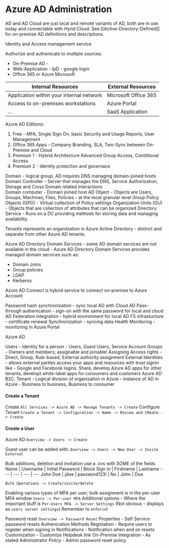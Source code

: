 # Azure AD Administration

AD and AD Cloud are just local and remote variants of AD, both are in use today and connectable with Hyrid Cloud. See [[Active-Directory-Defined]] for on-premise AD definitions and descriptions.

Identity and Access management service

Authorize and authenicate to multiple sources: 
- On-Premise AD -
- Web-Application - IpD - google login 
- Office 365  or Azure Microsoft

Internal Resources | External  Resources
--- | --- 
Application within your internal network | Microsoft Office 365
Access to on-premises workstations | Azure Portal
... | SaaS Application

Azure AD Editions:
1. Free -  MFA, Single Sign On, basic Security and Usage Reports, User Management
2. Office 365 Apps -  Company Branding, SLA, Two-Sync between On-Premise and Cloud
3. Premium 1 -  Hybrid Architecture Advanced Group Access, Conditional Access
4. Premium 2 - Identity protection and governace

Domain - logical group, AD requires DNS managing domain-joined hosts
Domain Controller - Server that manages the DNS, Service Authorization, Storage and Cross Domain related interactions  
Domain computer - Domain joined host
AD Object - Objects are Users, Groups, Machines, Files, Policies - at the most granular level
Group Policy Objects (GPO) -  Virtual collection of Policy settings 
Organization Units (OU) - Objects that are collection of attributes that can be organized 
Directory Service - Runs on a DC providing methods for storing data and managing availability.

Tenants represents an organiization in Azure Active Directory - distinct and separate from other Azure AD tenants.

Azure AD Directory Domain Services - some AD domain services are not available in the cloud - 
Azure AD Directory Domain Services provides managed domain services such as:
- Domain Joins
- Group policies
- LDAP
- Kerberos

Azure AD Connect is hybrid service to connect on-premise to Azure Account

Password hash synchronization - sync local AD with Cloud AD
Pass-through authenication - sign-on with the same password for local and cloud AD
Federation integration - hybrid environment for local AD FS infrastucture - certificate renewal
Synchronization - syncing data 
Health Monitoring - monitoring in Azure Portal

Azure AD

Users - Identity for a person - Users, Guest Users, Service Account
Groups - Owners and members; assignable and joinable!
Assigning Access rights - Direct, Group, Rule-based, External authority assignment
External Identities - allows external parties access your apps and resources with trust signin like - Google and Facebook logins. Share, develop Azure AD apps for other tenants, developt white-label apps for consumers and customers Azure AD B2C. 
Tenant - Logical division of organization in Azure - instance of AD in Azure - Business to business, Business to consumer

#### Create a Tenant

Create
`All Services -> Azure AD -> Manage Tenants -> Create`
Configure Tenant
`Create a Tenant -> Configuration -> Name -> Review and CReate -> Create`

#### Create a User 

Azure AD 
`Overview -> Users -> Create`

Guest user can be added with:
`Overview -> Users -> New User -> Invite External`

Bulk additions, deletion and invitation use a .cvs with SOME of the fields
Name | Username | Initial Password | Block Sign in | Firstname | Lastname 
--- | --- | --- | ---
John Doe | jdoe | password123! | No | John | Doe

`Bulk Operations -> Create/invite/delete` 

Enabling various types of MFA per user, bulk assignment is in the per-user MFA window 
`Users -> Per-user MFA`
Additional options - Where the important stuff is
`Per-Users MFA -> Server Settings` (Not obvious - displays as `users server settings`)
Remember to `enforce`! 

Password reset
`Overview -> Password Reset`
Properties - Self Service password resets
Authenication Methods
Registation - Require users to register when signing in
Notifiications - Notification when and on resets
Customization - Customize Helpdesk link
On-Premise Integration - As stated
Administrator Policy - Admin password reset policy.